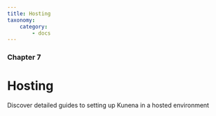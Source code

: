 ```yaml
---
title: Hosting
taxonomy:
    category:
        - docs
---
```


### Chapter 7

# Hosting

Discover detailed guides to setting up Kunena in a hosted environment
